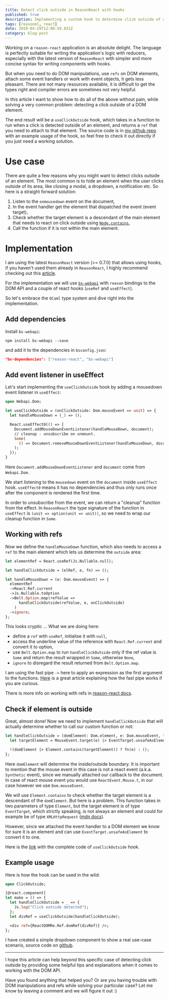 ```yaml
---
title: Detect click outside in ReasonReact with hooks
published: true
description: Implementing a custom hook to determine click outside of an element using the DOM API and a couple of built-in hooks
tags: [reasonml, react]
date: 2019-04-29T12:00:59.831Z
category: blog-post
---
```


Working on a `reason-react` application is an absolute delight. The language is perfectly suitable for writing the application's logic with reducers, especially with the latest version of `ReasonReact` with simpler and more concise syntax for writing components with hooks.

But when you need to do DOM manipulations, use `refs` on DOM elements, attach some event handlers or work with event objects, it gets less pleasant. There are not many resources available, it is difficult to get the types right and compiler errors are sometimes not very helpful.

In this article I want to show how to do all of the above without pain, while solving a very common problem: detecting a click outside of a DOM element.

The end result will be a `useClickOutside` hook, which takes in a function to run when a click is detected outside of an element, and returns a `ref` that you need to attach to that element. The source code is in [my github repo](https://github.com/MargaretKrutikova/use-click-outside-re) with an example usage of the hook, so feel free to check it out directly if you just need a working solution.

# Use case

There are quite a few reasons why you might want to detect clicks outside of an element. The most common is to hide an element when the user clicks outside of its area, like closing a modal, a dropdown, a notification etc. So here is a straight forward solution:

1. Listen to the `onmousedown` event on the document,
2. In the event handler get the element that dispatched the event (event target),
3. Check whether the target element is a descendant of the main element that needs to react on click outside using [`Node.contains`](https://developer.mozilla.org/en-US/docs/Web/API/Node/contains),
4. Call the function if it is not within the main element.

# Implementation

I am using the latest `ReasonReact` version (>= 0.7.0) that allows using hooks, if you haven't used them already in `ReasonReact`, I highly recommend checking out this [article](https://dev.to/iwilsonq/reasonml-with-react-hooks-tutorial-building-a-pomodoro-timer-57h0).

For the implementation we will use [`bs-webapi`](https://github.com/reasonml-community/bs-webapi-incubator) with `reason` bindings to the DOM API and a couple of react hooks (`useRef` and `useEffect`).

So let's embrace the `OCaml` type system and dive right into the implementation.

## Add dependencies

Install `bs-webapi`:

```shell
npm install bs-webapi --save
```

and add it to the dependencies in `bsconfig.json`:

```json
"bs-dependencies": ["reason-react", "bs-webapi"]
```

## Add event listener in useEffect

Let's start implementing the `useClickOutside` hook by adding a mousedown event listener in `useEffect`:

```ocaml
open Webapi.Dom;

let useClickOutside = (onClickOutside: Dom.mouseEvent => unit) => {
  let handleMouseDown = (_) => ();

  React.useEffect0(() => {
    Document.addMouseDownEventListener(handleMouseDown, document);
    // cleanup - unsubscribe on unmount.
    Some(
      () => Document.removeMouseDownEventListener(handleMouseDown, document),
    );
  });
}
```

Here `Document.addMouseDownEventListener` and `document` come from `Webapi.Dom`.

We start listening to the `mousedown` event on the `document` inside `useEffect` hook. `useEffect0` means it has no dependencies and thus only runs once after the component is rendered the first time.

In order to unsubscribe from the event, we can return a "cleanup" function from the effect. In `ReasonReact` the type signature of the function in `useEffect` is `(unit => option(unit => unit))`, so we need to wrap our cleanup function in `Some`.

## Working with refs

Now we define the `handleMouseDown` function, which also needs to access a `ref` to the main element which lets us determine the `outside` area:

```ocaml
let elementRef = React.useRef(Js.Nullable.null);

let handleClickOutside = (elRef, e, fn) => ();

let handleMouseDown = (e: Dom.mouseEvent) => {
  elementRef
  ->React.Ref.current
  ->Js.Nullable.toOption
  ->Belt.Option.map(refValue =>
      handleClickOutside(refValue, e, onClickOutside)
    )
  ->ignore;
};
```

This looks cryptic ... What we are doing here:

- define a `ref` with `useRef`, initialise it with `null`,
- access the underline value of the reference with `React.Ref.current` and convert it to option,
- use `Belt.Option.map` to run `handleClickOutside` only if the ref value is `Some` and return the result wrapped in `Some`, otherwise `None`,
- `ignore` to disregard the result returned from `Belt.Option.map`.

I am using the fast pipe `->` here to apply an expression as the first argument to the functions. [Here](https://dev.to/splodingsocks/a-quick-explanation-about---and--in-reasonml-5329) is a great article explaining how the fast pipe works if you are curious.

There is more info on working with refs in [reason-react docs](https://reasonml.github.io/reason-react/docs/en/refs).

## Check if element is outside

Great, almost done! Now we need to implement `handleClickOutside` that will actually determine whether to call our custom function or not:

```ocaml
let handleClickOutside = (domElement: Dom.element, e: Dom.mouseEvent, fn) => {
  let targetElement = MouseEvent.target(e) |> EventTarget.unsafeAsElement;

  !(domElement |> Element.contains(targetElement)) ? fn(e) : ();
};
```

Here `domElement` will determine the inside/outside boundary. It is important to mention that the mouse event in this case is not a react event (a.k.a. `Synthetic` event), since we manually attached our callback to the document. In case of react mouse event you would use `ReactEvent.Mouse.t`, in our case however we use `Dom.mouseEvent`.

We will use `Element.contains` to check whether the target element is a descendant of the `domElement`. But here is a problem. This function takes in two parameters of type `Element`, but the target element is of type `EventTarget`, which strictly speaking, is not always an element and could for example be of type `XMLHttpRequest` ([mdn docs](https://developer.mozilla.org/en-US/docs/Web/API/EventTarget)).

However, since we attached the event handler to a DOM element we know for sure it is an element and can use `EventTarget.unsafeAsElement` to convert it to one.

Here is the [link](https://github.com/MargaretKrutikova/use-click-outside-re/blob/master/src/ClickOutside.re) with the complete code of `useClickOutside` hook.

## Example usage

Here is how the hook can be used in the wild:

```ocaml
open ClickOutside;

[@react.component]
let make = () => {
  let handleClickOutside = _ => {
    Js.log("Click outside detected");
  };
  let divRef = useClickOutside(handleClickOutside);

  <div ref={ReactDOMRe.Ref.domRef(divRef)} />;
};
```

I have created a simple dropdown component to show a real use-case scenario, source code on [github](https://github.com/MargaretKrutikova/use-click-outside-re/blob/master/src/Dropdown.re).

---

I hope this article can help beyond this specific case of detecting click outside by providing some helpful tips and explanations when it comes to working with the DOM API.

Have you found anything that helped you? Or are you having trouble with DOM manipulations and refs while solving your particular case? Let me know by leaving a comment and we will figure it out :)
